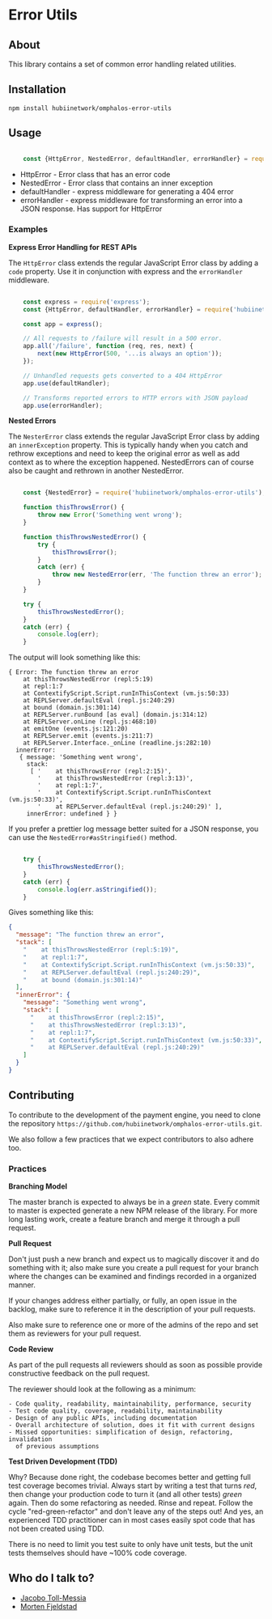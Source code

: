 # Error Utils

## About

This library contains a set of common error handling related utilities.

## Installation

    npm install hubiinetwork/omphalos-error-utils

## Usage

```javascript

    const {HttpError, NestedError, defaultHandler, errorHandler} = require('hubiinetwork/omphalos-error-utils');

```

- HttpError - Error class that has an error code
- NestedError - Error class that contains an inner exception
- defaultHandler - express middleware for generating a 404 error
- errorHandler - express middleware for transforming an error into a JSON
  response. Has support for HttpError

### Examples

**Express Error Handling for REST APIs**

The `HttpError` class extends the regular JavaScript Error class by adding 
a `code` property. Use it in conjunction with express and the 
`errorHandler` middleware.

```javascript

    const express = require('express');
    const {HttpError, defaultHandler, errorHandler} = require('hubiinetwork/omphalos-error-utils');

    const app = express();

    // All requests to /failure will result in a 500 error.
    app.all('/failure', function (req, res, next) {
        next(new HttpError(500, '...is always an option'));
    });

    // Unhandled requests gets converted to a 404 HttpError
    app.use(defaultHandler);

    // Transforms reported errors to HTTP errors with JSON payload
    app.use(errorHandler);

```

**Nested Errors**

The `NesterError` class extends the regular JavaScript Error class by 
adding an `innerException` property. This is typically handy when you 
catch and rethrow exceptions and need to keep the original error as well
as add context as to where the exception happened. NestedErrors can 
of course also be caught and rethrown in another NestedError.

```javascript

    const {NestedError} = require('hubiinetwork/omphalos-error-utils');

    function thisThrowsError() {
        throw new Error('Something went wrong');
    }

    function thisThrowsNestedError() {
        try {
            thisThrowsError();
        }
        catch (err) {
            throw new NestedError(err, 'The function threw an error');
        }
    }

    try {
        thisThrowsNestedError();
    }
    catch (err) {
        console.log(err);
    }

```

The output will look something like this:

```
{ Error: The function threw an error
    at thisThrowsNestedError (repl:5:19)
    at repl:1:7
    at ContextifyScript.Script.runInThisContext (vm.js:50:33)
    at REPLServer.defaultEval (repl.js:240:29)
    at bound (domain.js:301:14)
    at REPLServer.runBound [as eval] (domain.js:314:12)
    at REPLServer.onLine (repl.js:468:10)
    at emitOne (events.js:121:20)
    at REPLServer.emit (events.js:211:7)
    at REPLServer.Interface._onLine (readline.js:282:10)
  innerError:
   { message: 'Something went wrong',
     stack:
      [ '    at thisThrowsError (repl:2:15)',
        '    at thisThrowsNestedError (repl:3:13)',
        '    at repl:1:7',
        '    at ContextifyScript.Script.runInThisContext (vm.js:50:33)',
        '    at REPLServer.defaultEval (repl.js:240:29)' ],
     innerError: undefined } }
```

If you prefer a prettier log message better suited for a JSON response,
you can use the `NestedError#asStringified()` method.

```javascript

    try {
        thisThrowsNestedError();
    }
    catch (err) {
        console.log(err.asStringified());
    }

```

Gives something like this:

```json
{
  "message": "The function threw an error",
  "stack": [
    "    at thisThrowsNestedError (repl:5:19)",
    "    at repl:1:7",
    "    at ContextifyScript.Script.runInThisContext (vm.js:50:33)",
    "    at REPLServer.defaultEval (repl.js:240:29)",
    "    at bound (domain.js:301:14)"
  ],
  "innerError": {
    "message": "Something went wrong",
    "stack": [
      "    at thisThrowsError (repl:2:15)",
      "    at thisThrowsNestedError (repl:3:13)",
      "    at repl:1:7",
      "    at ContextifyScript.Script.runInThisContext (vm.js:50:33)",
      "    at REPLServer.defaultEval (repl.js:240:29)"
    ]
  }
}
```

## Contributing

To contribute to the development of the payment engine, you need to clone the
repository `https://github.com/hubiinetwork/omphalos-error-utils.git`.

We also follow a few practices that we expect contributors to also adhere too.

### Practices

**Branching Model**

The master branch is expected to always be in a _green_ state. Every commit to
master is expected generate a new NPM release of the library.
For more long lasting work, create a feature branch and merge it through a
pull request.

**Pull Request**

Don't just push a new branch and expect us to magically discover it and do
something with it; also make sure you create a pull request for your branch
where the changes can be examined and findings recorded in a organized manner.

If your changes address either partially, or fully, an open issue in the
backlog, make sure to reference it in the description of your pull requests.

Also make sure to reference one or more of the admins of the repo and set them
as reviewers for your pull request.

**Code Review**

As part of the pull requests all reviewers should as soon as possible provide
constructive feedback on the pull request.

The reviewer should look at the following as a minimum:

    - Code quality, readability, maintainability, performance, security
    - Test code quality, coverage, readability, maintainability
    - Design of any public APIs, including documentation
    - Overall architecture of solution, does it fit with current designs
    - Missed opportunities: simplification of design, refactoring, invalidation
      of previous assumptions

**Test Driven Development (TDD)**

Why? Because done right, the codebase becomes better and getting full test
coverage becomes trivial. Always start by writing a test that turns *red*, then
change your production code to turn it (and all other tests) *green* again. Then
do some refactoring as needed. Rinse and repeat. Follow the cycle
"red-green-refactor" and don't leave any of the steps out! And yes, an
experienced TDD practitioner can in most cases easily spot code that has not
been created using TDD.

There is no need to limit you test suite to only have unit tests, but the unit
tests themselves should have ~100% code coverage.

## Who do I talk to?

* [Jacobo Toll-Messia](mailto:jacobo@hubii.com)
* [Morten Fjeldstad](mailto:morten@hubii.com)
